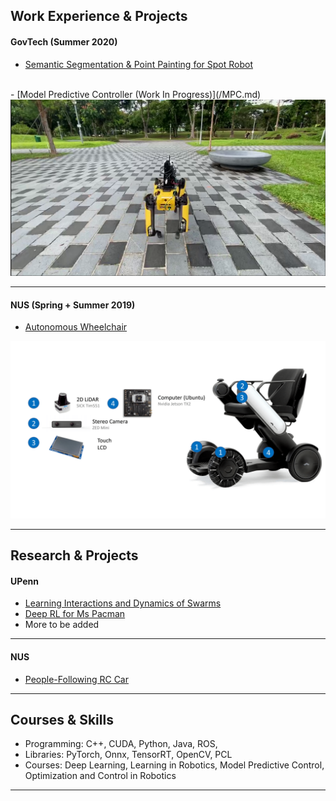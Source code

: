 

## Work Experience & Projects

#### GovTech (Summer 2020)
- [Semantic Segmentation & Point Painting for Spot Robot](/Govtech.md)
<br>
- [Model Predictive Controller (Work In Progress)](/MPC.md)
<img src="govtech_image/Spot1.png" width="600"/>



---
#### NUS (Spring + Summer 2019)
- [Autonomous Wheelchair](/Wheelchair.md)
<img src="images/whill.png" width="600"/>

<!-- [Spot Robot Payload Design](/Payload.md)
<img src="images/payload.png"/> -->

---


## Research & Projects
#### UPenn
- [Learning Interactions and Dynamics of Swarms](Class_Projects/cis522.md)
- [Deep RL for Ms Pacman](Class_Projects/deep_rl.md)
- More to be added
<!-- - [Planar Bipedal Robot Simulation](http://example.com/) -->

<hr/>

#### NUS
- [People-Following RC Car](http://example.com/)

<!-- ###### Ongoing 
- [SOLO]()
- [Mask-RCNN]()
- [VAE & GANs]() -->

--- 
## Courses & Skills
- Programming: C++, CUDA, Python, Java, ROS, 
- Libraries: PyTorch, Onnx, TensorRT, OpenCV, PCL
- Courses: Deep Learning, Learning in Robotics, Model Predictive Control, Optimization and Control in Robotics


---

